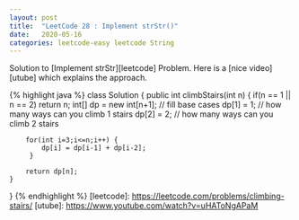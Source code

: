 ```yaml
---
layout: post
title:  "LeetCode 28 : Implement strStr()"
date:   2020-05-16
categories: leetcode-easy leetcode String
---
```


Solution to [Implement strStr][leetcode] Problem. Here is a [nice video][utube] which explains the approach.

{% highlight java %}
class Solution {
    public int climbStairs(int n) {
        if(n == 1 || n == 2)
            return n;
        int[] dp = new int[n+1];
        // fill base cases
        dp[1] = 1; // how many ways can you climb 1 stairs
        dp[2] = 2; // how many ways can you climb 2 stairs
        
        for(int i=3;i<=n;i++) {
            dp[i] = dp[i-1] + dp[i-2];
         }
        
        return dp[n];
    }
}
{% endhighlight %}
[leetcode]: https://leetcode.com/problems/climbing-stairs/
[utube]: https://www.youtube.com/watch?v=uHAToNgAPaM
